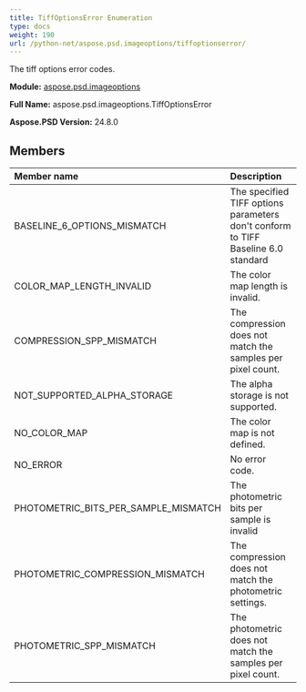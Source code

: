 ```yaml
---
title: TiffOptionsError Enumeration
type: docs
weight: 190
url: /python-net/aspose.psd.imageoptions/tiffoptionserror/
---
```


The tiff options error codes.

**Module:** [aspose.psd.imageoptions](/psd/python-net/aspose.psd.imageoptions/)

**Full Name:** aspose.psd.imageoptions.TiffOptionsError

**Aspose.PSD Version:** 24.8.0

## **Members**
| **Member name** | **Description** |
| :- | :- |
| BASELINE_6_OPTIONS_MISMATCH | The specified TIFF options parameters don't conform to TIFF Baseline 6.0 standard |
| COLOR_MAP_LENGTH_INVALID | The color map length is invalid. |
| COMPRESSION_SPP_MISMATCH | The compression does not match the samples per pixel count. |
| NOT_SUPPORTED_ALPHA_STORAGE | The alpha storage is not supported. |
| NO_COLOR_MAP | The color map is not defined. |
| NO_ERROR | No error code. |
| PHOTOMETRIC_BITS_PER_SAMPLE_MISMATCH | The photometric bits per sample is invalid |
| PHOTOMETRIC_COMPRESSION_MISMATCH | The compression does not match the photometric settings. |
| PHOTOMETRIC_SPP_MISMATCH | The photometric does not match the samples per pixel count. |
